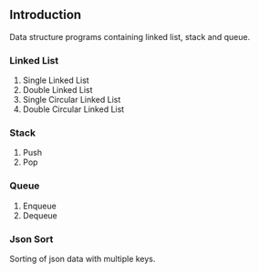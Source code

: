 ## Introduction
Data structure programs containing linked list, stack and queue.

### Linked List
1. Single Linked List
2. Double Linked List
3. Single Circular Linked List
4. Double Circular Linked List

### Stack
1. Push
2. Pop

### Queue
1. Enqueue
2. Dequeue


### Json Sort
Sorting of json data with multiple keys.
